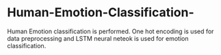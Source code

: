 # Human-Emotion-Classification-
Human Emotion classification is performed. One hot encoding is used for data preprocessing and LSTM neural neteok is used for emotion classification.
